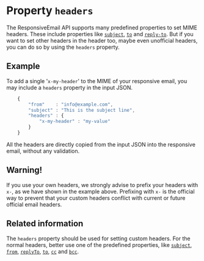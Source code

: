 # Property `headers`

The ResponsiveEmail API supports many predefined properties to set MIME headers.
These include properties like <a href="/support/json/property-subject">`subject`</a>,
<a href="/support/json/property-to">`to`</a> and <a href="/support/json/property-reply-to">`reply-to`</a>.
But if you want to set other headers in the header too, maybe even unofficial
headers, you can do so by using the `headers` property.

## Example

To add a single '`x-my-header`' to the MIME of your responsive email, you
may include a `headers` property in the input JSON.
````javascript
    {
        "from"    : "info@example.com",
        "subject" : "This is the subject line",
        "headers" : {
            "x-my-header" : "my-value"
        }
    }
````
All the headers are directly copied from the input JSON into the responsive
email, without any validation.

## Warning!

If you use your own headers, we strongly advise to prefix
your headers with `x-`, as we have shown in the example above.
Prefixing with
`x-` is the official way to prevent that your custom headers conflict
with current or future official email headers.

## Related information

The `headers` property should be used for setting custom headers. For
the normal headers, better use one of the predefined properties, like
<a href="/support/json/property-subject"><code>subject</code></a>,
<a href="/support/json/property-from"><code>from</code></a>,
<a href="/support/json/property-reply-to"><code>replyTo</code></a>,
<a href="/support/json/property-to"><code>to</code></a>,
<a href="/support/json/property-cc"><code>cc</code></a> and
<a href="/support/json/property-bcc"><code>bcc</code></a>.
